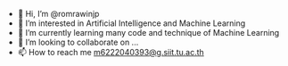 - 👋 Hi, I’m @romrawinjp
- 👀 I’m interested in Artificial Intelligence and Machine Learning
- 🌱 I’m currently learning many code and technique of Machine Learning
- 💞️ I’m looking to collaborate on ...
- 📫 How to reach me m6222040393@g.siit.tu.ac.th

<!---
romrawinjp/romrawinjp is a ✨ special ✨ repository because its `README.md` (this file) appears on your GitHub profile.
You can click the Preview link to take a look at your changes.
--->
